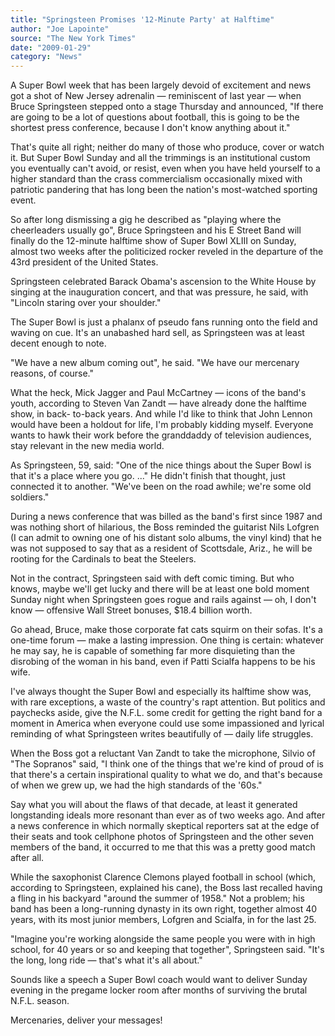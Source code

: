```yaml
---
title: "Springsteen Promises '12-Minute Party' at Halftime"
author: "Joe Lapointe"
source: "The New York Times"
date: "2009-01-29"
category: "News"
---
```


A Super Bowl week that has been largely devoid of excitement and news got a shot of New Jersey adrenalin — reminiscent of last year — when Bruce Springsteen stepped onto a stage Thursday and announced, "If there are going to be a lot of questions about football, this is going to be the shortest press conference, because I don't know anything about it."

That's quite all right; neither do many of those who produce, cover or watch it. But Super Bowl Sunday and all the trimmings is an institutional custom you eventually can't avoid, or resist, even when you have held yourself to a higher standard than the crass commercialism occasionally mixed with patriotic pandering that has long been the nation's most-watched sporting event.

So after long dismissing a gig he described as "playing where the cheerleaders usually go", Bruce Springsteen and his E Street Band will finally do the 12-minute halftime show of Super Bowl XLIII on Sunday, almost two weeks after the politicized rocker reveled in the departure of the 43rd president of the United States.

Springsteen celebrated Barack Obama's ascension to the White House by singing at the inauguration concert, and that was pressure, he said, with "Lincoln staring over your shoulder."

The Super Bowl is just a phalanx of pseudo fans running onto the field and waving on cue. It's an unabashed hard sell, as Springsteen was at least decent enough to note.

"We have a new album coming out", he said. "We have our mercenary reasons, of course."

What the heck, Mick Jagger and Paul McCartney — icons of the band's youth, according to Steven Van Zandt — have already done the halftime show, in back- to-back years. And while I'd like to think that John Lennon would have been a holdout for life, I'm probably kidding myself. Everyone wants to hawk their work before the granddaddy of television audiences, stay relevant in the new media world.

As Springsteen, 59, said: "One of the nice things about the Super Bowl is that it's a place where you go. ..." He didn't finish that thought, just connected it to another. "We've been on the road awhile; we're some old soldiers."

During a news conference that was billed as the band's first since 1987 and was nothing short of hilarious, the Boss reminded the guitarist Nils Lofgren (I can admit to owning one of his distant solo albums, the vinyl kind) that he was not supposed to say that as a resident of Scottsdale, Ariz., he will be rooting for the Cardinals to beat the Steelers.

Not in the contract, Springsteen said with deft comic timing. But who knows, maybe we'll get lucky and there will be at least one bold moment Sunday night when Springsteen goes rogue and rails against — oh, I don't know — offensive Wall Street bonuses, $18.4 billion worth.

Go ahead, Bruce, make those corporate fat cats squirm on their sofas. It's a one-time forum — make a lasting impression. One thing is certain: whatever he may say, he is capable of something far more disquieting than the disrobing of the woman in his band, even if Patti Scialfa happens to be his wife.

I've always thought the Super Bowl and especially its halftime show was, with rare exceptions, a waste of the country's rapt attention. But politics and paychecks aside, give the N.F.L. some credit for getting the right band for a moment in America when everyone could use some impassioned and lyrical reminding of what Springsteen writes beautifully of — daily life struggles.

When the Boss got a reluctant Van Zandt to take the microphone, Silvio of "The Sopranos" said, "I think one of the things that we're kind of proud of is that there's a certain inspirational quality to what we do, and that's because of when we grew up, we had the high standards of the '60s."

Say what you will about the flaws of that decade, at least it generated longstanding ideals more resonant than ever as of two weeks ago. And after a news conference in which normally skeptical reporters sat at the edge of their seats and took cellphone photos of Springsteen and the other seven members of the band, it occurred to me that this was a pretty good match after all.

While the saxophonist Clarence Clemons played football in school (which, according to Springsteen, explained his cane), the Boss last recalled having a fling in his backyard "around the summer of 1958." Not a problem; his band has been a long-running dynasty in its own right, together almost 40 years, with its most junior members, Lofgren and Scialfa, in for the last 25.

"Imagine you're working alongside the same people you were with in high school, for 40 years or so and keeping that together", Springsteen said. "It's the long, long ride — that's what it's all about."

Sounds like a speech a Super Bowl coach would want to deliver Sunday evening in the pregame locker room after months of surviving the brutal N.F.L. season.

Mercenaries, deliver your messages!

